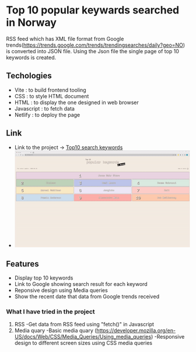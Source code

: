# Top 10 popular keywards searched in Norway

RSS feed which has XML file format from Google trends(https://trends.google.com/trends/trendingsearches/daily?geo=NO) is converted into JSON file. Using the Json file the single page of top 10 keywords is created.

## Techologies

- Vite : to build frontend tooling
- CSS : to style HTML document
- HTML : to display the one designed in web browser
- Javascript : to fetch data
- Netlify : to deploy the page

## Link

- Link to the project -> [Top10 search keywords](link)
- ![](top10_keywords.gif)

## Features

- Display top 10 keywords
- Link to Google showing search result for each keyword
- Reponsive design using Media queries
- Show the recent date that data from Google trends received

### What I have tried in the project

1. RSS
   -Get data from RSS feed using "fetch()" in Javascript
2. Media quary
   -Basic media quary (https://developer.mozilla.org/en-US/docs/Web/CSS/Media_Queries/Using_media_queries)
   -Responsive design to different screen sizes using CSS media queries
